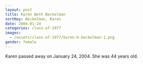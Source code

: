 ```yaml
---
layout: post
title: Karen Beth Beckelman
sortKey: Beckelman, Karen
date: 2004-01-24
categories: class-of-1977
images:
  - /assets/class-of-1977/karen-b-beckelman-1.png
gender: female
---
```

Karen passed away on January 24, 2004. She was 44 years old.
